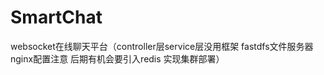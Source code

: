 # SmartChat
websocket在线聊天平台（controller层service层没用框架 fastdfs文件服务器 nginx配置注意  后期有机会要引入redis   实现集群部署）
